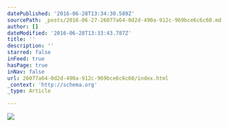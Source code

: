 ```yaml
---
datePublished: '2016-06-28T13:34:30.589Z'
sourcePath: _posts/2016-06-27-26077a64-0d2d-490a-912c-969bce6c6c60.md
author: []
dateModified: '2016-06-28T13:33:43.787Z'
title: ''
description: ''
starred: false
inFeed: true
hasPage: true
inNav: false
url: 26077a64-0d2d-490a-912c-969bce6c6c60/index.html
_context: 'http://schema.org'
_type: Article

---
```

![](https://the-grid-user-content.s3-us-west-2.amazonaws.com/f46c04a4-157f-40e8-b086-0def7277a8c0.jpg)
